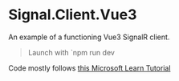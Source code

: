 # Signal.Client.Vue3

An example of a functioning Vue3 SignalR client.

> Launch with `npm run dev

Code mostly follows [this Microsoft Learn Tutorial ](https://learn.microsoft.com/en-us/aspnet/core/tutorials/signalr?view=aspnetcore-7.0&tabs=visual-studio)